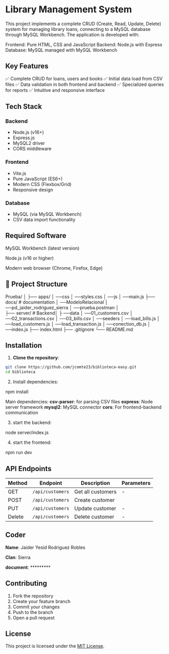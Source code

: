 #  Library Management System

This project implements a complete CRUD (Create, Read, Update, Delete) system for managing library loans, connecting to a MySQL database through MySQL Workbench. The application is developed with:

Frontend: Pure HTML, CSS and JavaScript
Backend: Node.js with Express
Database: MySQL managed with MySQL Workbench



## Key Features


✅ Complete CRUD for loans, users and books
✅ Initial data load from CSV files
✅ Data validation in both frontend and backend
✅ Specialized queries for reports
✅ Intuitive and responsive interface



## Tech Stack

### Backend
- Node.js (v16+)
- Express.js
- MySQL2 driver
- CORS middleware

### Frontend 
- Vite.js
- Pure JavaScript (ES6+)
- Modern CSS (Flexbox/Grid)
- Responsive design

### Database
- MySQL (via MySQL Workbench)
- CSV data import functionality


## Required Software


MySQL Workbench (latest version)

Node.js (v16 or higher)

Modern web browser (Chrome, Firefox, Edge)


## 📁 Project Structure


Prueba/
│
├── apps/ 
│      ──css
│             ──styles.css
│          ──js
│              ──main.js
├── docs/ # documentation
│       ──ModeloRelacional
│          ──pd_jaider_rodriguez_sierra
│          ──prueba.postman
│  
├── server/ # Backend│
├     ──data
│          ──01_customers.csv
│          ──02_transactions.csv
│          ──03_bills.csv
│     ──seeders
│          ──load_bills.js
│          ──load_customers.js
│          ──load_transaction.js
│     ──conection_db.js
│     ──index.js
├── index.html 
├── .gitignore
└── README.md


## Installation

1. **Clone the repository**:

```bash
git clone https://github.com/jcomte23/biblioteca-easy.git
cd biblioteca
```

2. Install dependencies:


npm install

Main dependencies:
**csv-parser**: for parsing CSV files
**express**: Node server framework
**mysql2**: MySQL connector
**cors**: For frontend-backend communication


3. start the backend:

node server/index.js


4. start the frontend:

npm run dev


## API Endpoints

| Method | Endpoint | Description | Parameters |
|--------|----------|-------------|------------|
| GET | `/api/customers` | Get all customers | - |
| POST | `/api/customers` | Create customer | |
| PUT | `/api/customers` | Update customer | - |
| Delete | `/api/customers` | Delete customer | - |

## Coder

**Name**: Jaider Yesid Rodriguez Robles

**Clan**: Sierra

**document**: *********


## Contributing
1. Fork the repository
2. Create your feature branch
3. Commit your changes
4. Push to the branch
5. Open a pull request



## License
This project is licensed under the [MIT License](LICENSE).